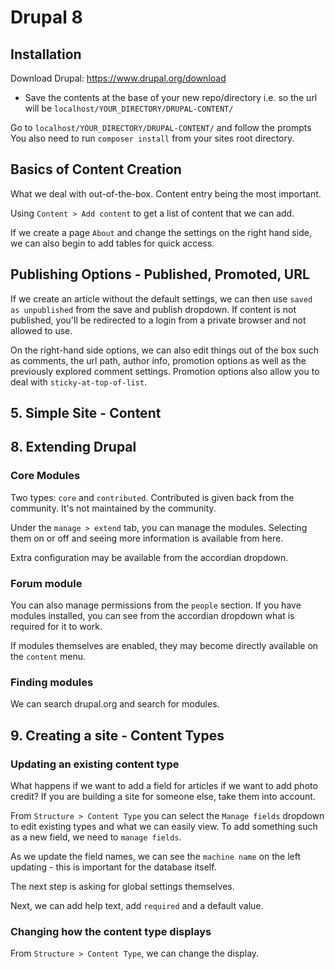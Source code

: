 # Drupal 8

## Installation

Download Drupal: https://www.drupal.org/download

- Save the contents at the base of your new repo/directory i.e. so the url will be `localhost/YOUR_DIRECTORY/DRUPAL-CONTENT/`

Go to `localhost/YOUR_DIRECTORY/DRUPAL-CONTENT/` and follow the prompts
You also need to run `composer install` from your sites root directory.

## Basics of Content Creation

What we deal with out-of-the-box. Content entry being the most important.

Using `Content > Add content` to get a list of content that we can add.

If we create a page `About` and change the settings on the right hand side, we can also begin to add tables for quick access.

## Publishing Options - Published, Promoted, URL

If we create an article without the default settings, we can then use `saved as unpublished` from the save and publish dropdown. If content is not published, you'll be redirected to a login from a private browser and not allowed to use.

On the right-hand side options, we can also edit things out of the box such as comments, the url path, author info, promotion options as well as the previously explored comment settings. Promotion options also allow you to deal with `sticky-at-top-of-list`.

## 5. Simple Site - Content

## 8. Extending Drupal

### Core Modules

Two types: `core` and `contributed`. Contributed is given back from the community. It's not maintained by the community.

Under the `manage > extend` tab, you can manage the modules. Selecting them on or off and seeing more information is available from here.

Extra configuration may be available from the accordian dropdown.

### Forum module

You can also manage permissions from the `people` section. If you have modules installed, you can see from the accordian dropdown what is required for it to work.

If modules themselves are enabled, they may become directly available on the `content` menu.

### Finding modules

We can search drupal.org and search for modules.

## 9. Creating a site - Content Types

### Updating an existing content type

What happens if we want to add a field for articles if we want to add photo credit? If you are building a site for someone else, take them into account.

From `Structure > Content Type` you can select the `Manage fields` dropdown to edit existing types and what we can easily view. To add something such as a new field, we need to `manage fields`.

As we update the field names, we can see the `machine name` on the left updating - this is important for the database itself.

The next step is asking for global settings themselves.

Next, we can add help text, add `required` and a default value.

### Changing how the content type displays

From `Structure > Content Type`, we can change the display.
